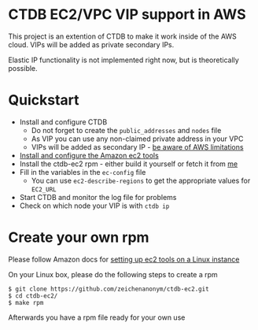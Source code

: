 CTDB EC2/VPC VIP support in AWS
====

This project is an extention of CTDB to make it work inside of the AWS cloud.
VIPs will be added as private secondary IPs.

Elastic IP functionality is not implemented right now, but is theoretically possible.



Quickstart
====

* Install and configure CTDB
  * Do not forget to create the `public_addresses` and `nodes` file
  * As VIP you can use any non-claimed private address in your VPC
  * VIPs will be added as secondary IP - [be aware of AWS limitations](http://docs.aws.amazon.com/AWSEC2/latest/UserGuide/using-eni.html#AvailableIpPerENI)
* [Install and configure the Amazon ec2 tools](https://tecadmin.net/setup-amazon-ec2-cli-tools-on-linux/)
* Install the ctdb-ec2 rpm - either build it yourself or fetch it from [me](https://storchris.blum.coffee/thefile.rpm)
* Fill in the variables in the `ec-config` file
  * You can use `ec2-describe-regions` to get the appropriate values for `EC2_URL`
* Start CTDB and monitor the log file for problems
* Check on which node your VIP is with `ctdb ip`

Create your own rpm
====

Please follow Amazon docs for [setting up ec2 tools on a Linux instance](http://docs.aws.amazon.com/AWSEC2/latest/UserGuide/SettingUp_CommandLine.html)

On your Linux box, please do the following steps to create a rpm

~~~
$ git clone https://github.com/zeichenanonym/ctdb-ec2.git
$ cd ctdb-ec2/
$ make rpm
~~~

Afterwards you have a rpm file ready for your own use
